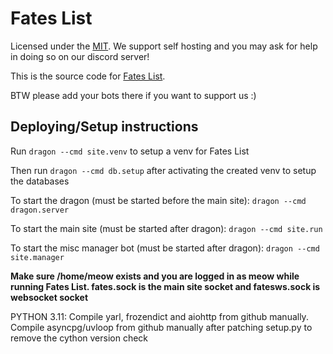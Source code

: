 # Fates List

Licensed under the [MIT](LICENSE). We support self hosting and you may ask for help in doing so on our discord server!

This is the source code for [Fates List](https://fateslist.xyz).

BTW please add your bots there if you want to support us :)

## Deploying/Setup instructions

Run ```dragon --cmd site.venv``` to setup a venv for Fates List

Then run ``dragon --cmd db.setup`` after activating the created venv to setup the databases

To start the dragon (must be started before the main site): ``dragon --cmd dragon.server``

To start the main site (must be started after dragon): ``dragon --cmd site.run``

To start the misc manager bot (must be started after dragon): ``dragon --cmd site.manager``

**Make sure /home/meow exists and you are logged in as meow while running Fates List. fates.sock is the main site socket and fatesws.sock is websocket socket**

PYTHON 3.11: Compile yarl, frozendict and aiohttp from github manually. Compile asyncpg/uvloop from github manually after patching setup.py to remove the cython version check
